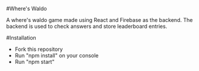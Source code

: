 #Where's Waldo

A where's waldo game made using React and Firebase as the backend. The backend is used to check answers and store leaderboard entries.

#Installation
- Fork this repository
- Run "npm install" on your console
- Run "npm start"

